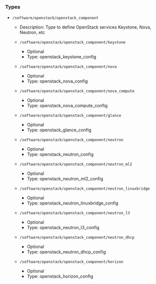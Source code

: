 
### Types

 - `/software/openstack/openstack_component`
    - Description:
Type to define OpenStack services
Keystone, Nova, Neutron, etc

    - `/software/openstack/openstack_component/keystone`
        - Optional
        - Type: openstack_keystone_config
    - `/software/openstack/openstack_component/nova`
        - Optional
        - Type: openstack_nova_config
    - `/software/openstack/openstack_component/nova_compute`
        - Optional
        - Type: openstack_nova_compute_config
    - `/software/openstack/openstack_component/glance`
        - Optional
        - Type: openstack_glance_config
    - `/software/openstack/openstack_component/neutron`
        - Optional
        - Type: openstack_neutron_config
    - `/software/openstack/openstack_component/neutron_ml2`
        - Optional
        - Type: openstack_neutron_ml2_config
    - `/software/openstack/openstack_component/neutron_linuxbridge`
        - Optional
        - Type: openstack_neutron_linuxbridge_config
    - `/software/openstack/openstack_component/neutron_l3`
        - Optional
        - Type: openstack_neutron_l3_config
    - `/software/openstack/openstack_component/neutron_dhcp`
        - Optional
        - Type: openstack_neutron_dhcp_config
    - `/software/openstack/openstack_component/horizon`
        - Optional
        - Type: openstack_horizon_config
